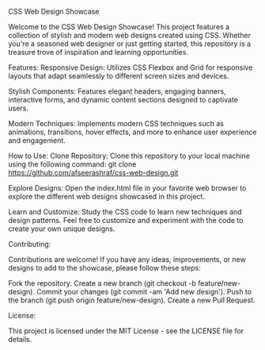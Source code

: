 CSS Web Design Showcase

Welcome to the CSS Web Design Showcase! This project features a collection of stylish and modern web designs created using CSS. Whether you're a seasoned web designer or just getting started, this repository is a treasure trove of inspiration and learning opportunities.

Features:
Responsive Design: Utilizes CSS Flexbox and Grid for responsive layouts that adapt seamlessly to different screen sizes and devices.

Stylish Components: Features elegant headers, engaging banners, interactive forms, and dynamic content sections designed to captivate users.

Modern Techniques: Implements modern CSS techniques such as animations, transitions, hover effects, and more to enhance user experience and engagement.


How to Use:
Clone Repository: Clone this repository to your local machine using the following command:  git clone https://github.com/afseerashraf/css-web-design.git

Explore Designs: Open the index.html file in your favorite web browser to explore the different web designs showcased in this project.

Learn and Customize: Study the CSS code to learn new techniques and design patterns. Feel free to customize and experiment with the code to create your own unique designs.


Contributing:

Contributions are welcome! If you have any ideas, improvements, or new designs to add to the showcase, please follow these steps:

Fork the repository.
Create a new branch (git checkout -b feature/new-design).
Commit your changes (git commit -am 'Add new design').
Push to the branch (git push origin feature/new-design).
Create a new Pull Request.

License:

This project is licensed under the MIT License - see the LICENSE file for details.

